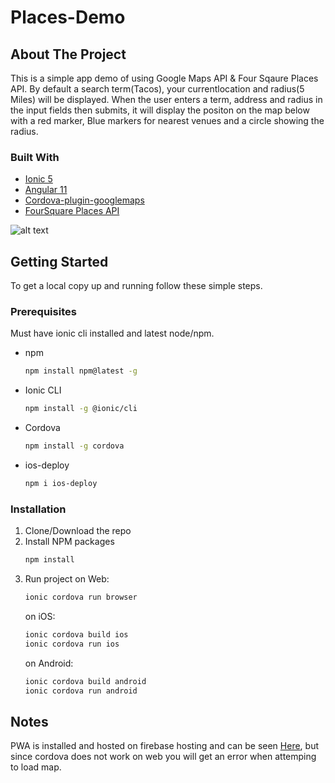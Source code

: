 # Places-Demo
<!-- ABOUT THE PROJECT -->
## About The Project
This is a simple app demo of using Google Maps API & Four Sqaure Places API. By default a search term(Tacos), your currentlocation and radius(5 Miles) will be displayed. When the user enters a term, address and radius in the input fields then submits, it will display the positon on the map below with a red marker, Blue markers for nearest venues and a circle showing the radius.


### Built With

* [Ionic 5](https://ionicframework.com/docs)
* [Angular 11](https://angular.io/docs)
* [Cordova-plugin-googlemaps](https://github.com/mapsplugin/cordova-plugin-googlemaps-doc)
* [FourSquare Places API](https://developer.foursquare.com/docs/places-api/)

![alt text](https://noelfranceschi.com/Ionic-apps/demo.png)

<!-- GETTING STARTED -->
## Getting Started

To get a local copy up and running follow these simple steps.

### Prerequisites

Must have ionic cli installed and latest node/npm.
* npm
  ```sh
  npm install npm@latest -g
  ```
* Ionic CLI
  ```sh
  npm install -g @ionic/cli
  ```
* Cordova
  ```sh
  npm install -g cordova
  ```
* ios-deploy
  ```sh
  npm i ios-deploy
  ```
  
### Installation

1. Clone/Download the repo
2. Install NPM packages
   ```sh
   npm install
   ```
3. Run project
   on Web:
   ```sh
   ionic cordova run browser
   ```
   on iOS:
   ```sh
   ionic cordova build ios
   ionic cordova run ios
   ```
   on Android:
   ```sh
   ionic cordova build android
   ionic cordova run android
   ```
   
## Notes
PWA is installed and hosted on firebase hosting and can be seen [Here](https://places-demo-304923.web.app), but since cordova does not work on web you will get an error when attemping to load map.
